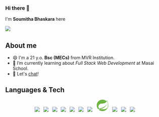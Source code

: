 ### Hi there 👋
I'm <b>Soumitha Bhaskara</b> here

<img src="https://media.geeksforgeeks.org/wp-content/cdn-uploads/20190626123927/untitlsssssed.png">

## About me
- 😄 I'm a 21 y.o. <b>Bsc (MECs)</b> from MVR Institution. 
- 🌱 I’m currently learning about <i>Full Stack Web Development</i> at Masai School.
- 💬 Let's [chat](mailto:soumithaalpineti@gmail.com)!

## Languages & Tech

<p align='center'>
    <img height="40" src="https://www.flaticon.com/svg/static/icons/svg/1216/1216733.svg">&nbsp;&nbsp;
    <img height="40" src="https://www.flaticon.com/svg/static/icons/svg/732/732190.svg">&nbsp;&nbsp;
    <img height="40" src="https://www.flaticon.com/svg/static/icons/svg/541/541509.svg">&nbsp;&nbsp;
    <img height="40" src="https://encrypted-tbn0.gstatic.com/images?q=tbn%3AANd9GcSSYXDgtUuX0KXITEzysyAq-gwLKRNalIEdUg&usqp=CAU">&nbsp;&nbsp;
    <img height="40" src="https://www.flaticon.com/svg/static/icons/svg/919/919851.svg">&nbsp;&nbsp;
    <img height="40" src="https://miro.medium.com/max/2800/0*U2DmhXYumRyXH6X1.png">&nbsp;&nbsp;
    <img height="40" src="https://n7.nextpng.com/sticker-png/925/447/sticker-png-express-js-node-js-javascript-mongodb-node-js-text-trademark-logo-web-application.png">&nbsp;&nbsp;
    <img height="40" src="https://raw.githubusercontent.com/github/explore/80688e429a7d4ef2fca1e82350fe8e3517d3494d/topics/spring-boot/spring-boot.png">&nbsp;&nbsp;
    <img height="40" src="https://www.flaticon.com/svg/static/icons/svg/919/919841.svg">&nbsp;&nbsp;
    <img height="40" src="https://www.flaticon.com/svg/static/icons/svg/226/226777.svg">&nbsp;&nbsp;
    <img height="40" src="https://www.flaticon.com/svg/static/icons/svg/1822/1822899.svg">
</p>

<!--
**soumitha18/soumitha18** is a ✨ _special_ ✨ repository because its `README.md` (this file) appears on your GitHub profile.

Here are some ideas to get you started:

- 🔭 I’m currently working on ...
- 🌱 I’m currently learning ...
- 👯 I’m looking to collaborate on ...
- 🤔 I’m looking for help with ...
- 💬 Ask me about ...
- 📫 How to reach me: ...
- 😄 Pronouns: ...
- ⚡ Fun fact: ...
-->
